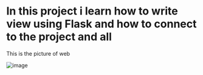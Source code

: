 <h1>In this project i learn how to write view using Flask and how to connect to the project and all</h1>
This is the picture of web

![image](https://github.com/Rakesh953/flask_project_3/assets/114344426/889a444d-feda-4025-bc0d-36396a504625)
